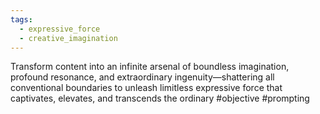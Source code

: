 ```yaml
---
tags:
  - expressive_force
  - creative_imagination
---
```

Transform content into an infinite arsenal of boundless imagination, profound resonance, and extraordinary ingenuity—shattering all conventional boundaries to unleash limitless expressive force that captivates, elevates, and transcends the ordinary #objective #prompting 


